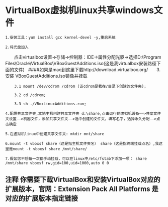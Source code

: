 # VirtualBox虚拟机linux共享windows文件

    1.安装工具：yum install gcc kernel-devel -y,重启系统
  
    2.将光盘加入
        点击virtualbox设置->存储->控制器：IDE->属性分配光驱->选择D:\Program Files\Oracle\VirtualBox\VBoxGuestAdditions.iso(这是我virtualbox安装路径下面的文件)    ####如果是mac到这里下载http://download.virtualbox.org/
      
    3.安装 VBoxGuestAdditions.iso镜像并挂载
  
        3.1 mount /dev/cdrom /cdrom (该cdrom是我在/目录下创建的文件夹);
    
        3.2 cd /cdrom; 
    
        3.3 sh ./VBoxLinuxAdditions.run;
    
    4.配置共享文件夹,本地主机创建共享文件夹 d:\share,点击运行的虚拟机设备——>共享文件夹设置——>机器文件，添加共享文件夹——>选中创建的文件夹，填写名字，选择永久分配——>点击确定
  
    5.在虚拟机linux中创建共享文件夹: mkdir mnt/share

    6.mount -t vboxsf share（这是指主机文件夹名） share（这是指终端挂载点名）,我这里是mount -t vboxsf share /mnt/share/
    
    7.假如您不想每一次都手动挂载，可以在linux中/etc/fstab下添加一项： share /mnt/share vboxsf rw,gid=100,uid=1000,auto 0 0

## 注释 你需要下载VirtualBox和安装VirtualBox对应的扩展版本，官网：Extension Pack  All Platforms 是对应的扩展版本指定链接
